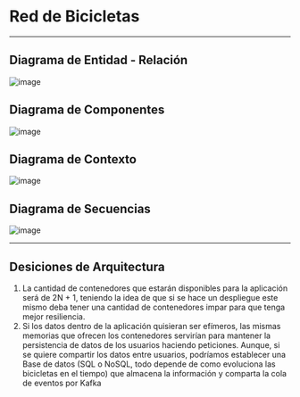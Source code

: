 # Red de Bicicletas
___
## Diagrama de Entidad - Relación
![image](https://user-images.githubusercontent.com/35272732/233900652-012b5ace-5413-48b3-9bc8-3f170a98d3db.png)
## Diagrama de Componentes
![image](https://user-images.githubusercontent.com/35272732/233901942-9b808efd-5821-42a0-8075-688667d74826.png)
## Diagrama de Contexto
![image](https://user-images.githubusercontent.com/35272732/234348820-886ae86b-67a3-4890-af90-03227cd50a98.png)
## Diagrama de Secuencias
![image](https://user-images.githubusercontent.com/35272732/234418665-d8e23d2c-3449-427f-856c-5461b36926ef.png)

___
## Desiciones de Arquitectura
1. La cantidad de contenedores que estarán disponibles para la aplicación será de 2N + 1, teniendo la idea de que si se hace un despliegue este mismo deba tener una cantidad de contenedores impar para que tenga mejor resiliencia.
2. Si los datos dentro de la aplicación quisieran ser efímeros, las mismas memorias que ofrecen los contenedores servirían para mantener la persistencia de datos de los usuarios haciendo peticiones. Aunque, si se quiere compartir los datos entre usuarios, podríamos establecer una Base de datos (SQL o NoSQL, todo depende de como evoluciona las bicicletas en el tiempo) que almacena la información y comparta la cola de eventos por Kafka
